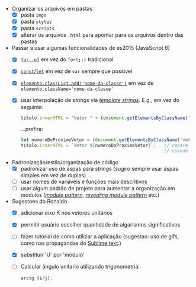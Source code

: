 - Organizar os arquivos em pastas
  - [x] pasta `imgs`
  - [x] pasta `styles`
  - [x] pasta `scripts`
  - [x] alterar os arquivos `.html` para apontar para os arquivos dentro das pastas
- Passar a usar algumas funcionalidades de es2015 (JavaScript 6)
  - [x] [`for..of`][for-of] em vez do `for(;;)` tradicional
  - [x] [`const`/`let`][const-let] em vez de `var` sempre que possível
  - [x] [`elemento.classList.add('nome-da-classe')`][classlist] em vez de `elemento.className='nome-da-classe'`
  - [x] usar interpolação de _strings_ via [_template strings_][templates]. E.g., em vez do seguinte:
  
    ```js
    titulo.innerHTML = "Vetor " + (document.getElementsByClassName('vetUn').length + 1);
    ```
    ...prefira:
    
    ```js
    let numeroDoProximoVetor = (document.getElementsByClassName('vetUn').length + 1);
    titulo.innerHTML = `Vetor ${numeroDoProximoVetor}`;   // repare que delimitamos o texto
                                                          // usando crase: `texto ${variavel}`
    ```
- Padronização/estilo/organização de código
  - [x] padronizar uso de áspas para _strings_ (sugiro sempre usar áspas simples em vez de duplas)
  - [ ] usar nomes de variáveis e funções mais descritivos
  - [ ] usar algum padrão de projeto para aumentar a organização em módulos ([_module pattern_][module], [_revealing module pattern_][rmodule] etc.)

- Sugestoes do Ronaldo
  - [x] adicionar eixo K nos vetores unitários
  - [x] permitir usuário escolher quantidade de algarismos significativos
  - [ ] fazer tutorial de como utilizar a aplicação (sugestao: uso de gifs, como nas propagandas do [Sublime text][sublime-text].)
  - [x] substituir 'U' por 'módulo'
  - [ ] Calcular ângulo unitario utilizando trigonometria:
    
    ```js
    arctg (i/j);

[for-of]: https://developer.mozilla.org/pt-BR/docs/Web/JavaScript/Reference/Statements/for...of
[const-let]: https://developer.mozilla.org/en-US/docs/Web/JavaScript/Reference/Statements/let
[classlist]: https://developer.mozilla.org/en-US/docs/Web/API/Element/classList
[templates]: https://developer.mozilla.org/en-US/docs/Web/JavaScript/Reference/Template_literals
[module]: https://addyosmani.com/resources/essentialjsdesignpatterns/book/#modulepatternjavascript
[rmodule]: https://addyosmani.com/resources/essentialjsdesignpatterns/book/#revealingmodulepatternjavascript
[sublime-text]: https://sublimetext.com
